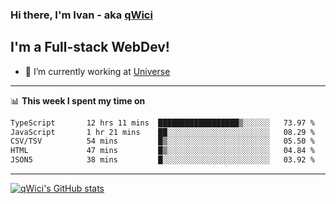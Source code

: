 ### Hi there, I'm Ivan - aka [qWici][website]

## I'm a Full-stack WebDev!
- 🔭 I’m currently working at [Universe][universe]

---

📊 **This week I spent my time on**
<!--START_SECTION:waka-->

```txt
TypeScript       12 hrs 11 mins  ██████████████████▒░░░░░░   73.97 %
JavaScript       1 hr 21 mins    ██░░░░░░░░░░░░░░░░░░░░░░░   08.29 %
CSV/TSV          54 mins         █▒░░░░░░░░░░░░░░░░░░░░░░░   05.50 %
HTML             47 mins         █▒░░░░░░░░░░░░░░░░░░░░░░░   04.84 %
JSON5            38 mins         █░░░░░░░░░░░░░░░░░░░░░░░░   03.92 %
```

<!--END_SECTION:waka-->

---

[![qWici's GitHub stats](https://github-readme-stats.vercel.app/api?username=qWici)](https://github.com/qWici/github-readme-stats)

[website]: https://devkucher.com
[twitter]: https://twitter.com/KucherDev
[linkedin]: https://www.linkedin.com/in/ivankucher
[universe]: https://universeapps.limited
